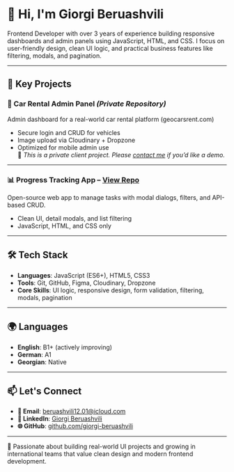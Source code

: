# 👋 Hi, I'm Giorgi Beruashvili

Frontend Developer with over 3 years of experience building responsive dashboards and admin panels using JavaScript, HTML, and CSS. I focus on user-friendly design, clean UI logic, and practical business features like filtering, modals, and pagination.

---

## 💼 Key Projects

### 🚗 Car Rental Admin Panel _(Private Repository)_
Admin dashboard for a real-world car rental platform (geocarsrent.com)  
- Secure login and CRUD for vehicles  
- Image upload via Cloudinary + Dropzone  
- Optimized for mobile admin use  
📌 _This is a private client project. Please [contact me](mailto:beruashvili12.01@icloud.com) if you’d like a demo._

---

### 📊 Progress Tracking App – [View Repo](https://github.com/giorgi-beruashvili/progress-tracking-app)
Open-source web app to manage tasks with modal dialogs, filters, and API-based CRUD.  
- Clean UI, detail modals, and list filtering  
- JavaScript, HTML, and CSS only

---

## 🛠️ Tech Stack

- **Languages**: JavaScript (ES6+), HTML5, CSS3  
- **Tools**: Git, GitHub, Figma, Cloudinary, Dropzone  
- **Core Skills**: UI logic, responsive design, form validation, filtering, modals, pagination

---

## 🌍 Languages

- **English**: B1+ (actively improving)  
- **German**: A1  
- **Georgian**: Native

---

## 📫 Let's Connect

- **📧 Email**: [beruashvili12.01@icloud.com](mailto:beruashvili12.01@icloud.com)  
- **🔗 LinkedIn**: [Giorgi Beruashvili](https://www.linkedin.com/in/giorgi-beruashvili-b0a72a281/)  
- **🌐 GitHub**: [github.com/giorgi-beruashvili](https://github.com/giorgi-beruashvili)

---

🎯 Passionate about building real-world UI projects and growing in international teams that value clean design and modern frontend development.
